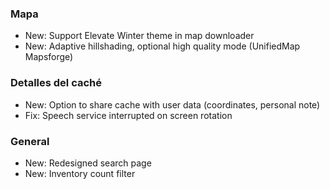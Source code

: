 ### Mapa
- New: Support Elevate Winter theme in map downloader
- New: Adaptive hillshading, optional high quality mode (UnifiedMap Mapsforge)

### Detalles del caché
- New: Option to share cache with user data (coordinates, personal note)
- Fix: Speech service interrupted on screen rotation

### General
- New: Redesigned search page
- New: Inventory count filter
